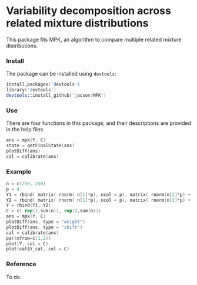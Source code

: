 Variability decomposition across related mixture distributions
==============================================================

This package fits MPK, an algorithm to compare multiple related mixture distributions.

### Install
The package can be installed using `devtools`:

```S
install.packages('devtools')
library('devtools')
devtools::install_github('jacsor/MPK')
```

### Use
There are four functions in this package, and their descriptions are provided in the help files

```S
ans = mpk(Y, C)
state = getFinalState(ans)
plotDiff(ans)
cal = calibrate(ans)
```

### Example

```S
n = c(250, 250)
p = 4
Y1 = rbind( matrix( rnorm( n[1]*p), ncol = p), matrix( rnorm(n[2]*p) + 3, ncol = p))
Y2 = rbind( matrix( rnorm( n[1]*p), ncol = p), matrix( rnorm(n[2]*p) + 4, ncol = p))
Y = rbind(Y1, Y2)
C = c( rep(1,sum(n)), rep(2,sum(n)))
ans = mpk(Y, C)  
plotDiff(ans, type = "weight")
plotDiff(ans, type = "shift")
cal = calibrate(ans)
par(mfrow=c(1,2))
plot(Y, col = C)
plot(cal$Y_cal, col = C)
```

### Reference
To do.